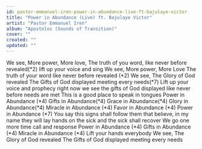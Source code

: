 ```yaml
---
id: pastor-emmanuel-iren-power-in-abundance-live-ft-bajulaye-victor
title: "Power in Abundance (Live) ft. Bajulaye Victor"
artist: "Pastor Emmanuel Iren"
album: "Apostolos (Sounds of Transition)"
cover: ""
created: ""
updated: ""
---
```


We see, More power, More love,
The truth of you word, like never before revealed(*2)
lift up your voice and sing
We see, More power, More Love
The truth of your word like never before revealed (*2)
We see, The Glory of God revealed
The Gifts of God displayed meeting every needs(*7)
Lift up your voice and prophecy right now
we see the gifts of God displayed like never before
needs are met
This is a good place to speak in tongues
Power in Abundance (*4)
Gifts in Abundance(*4)
Grace in Abundance(*4)
Glory in Abundance(*4)
Miracle in Abundance (*4)
Favor in Abundance (*4)
Power in Abundance (*7)
You say this signs shall follow them that believe, in my name they will lay hands on the sick and the sick shall recover
We go one more time
call and response
Power in Abundance (*4)
Gifts in Abundance (*4)
Miracle in Abundance (*4)
Lift your hands everybody
We see, The Glory of God revealed
The Gifts of God displayed meeting every needs